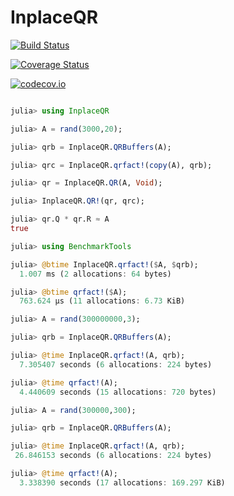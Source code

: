 # InplaceQR

[![Build Status](https://travis-ci.org/mohamed82008/InplaceQR.jl.svg?branch=master)](https://travis-ci.org/mohamed82008/InplaceQR.jl)

[![Coverage Status](https://coveralls.io/repos/mohamed82008/InplaceQR.jl/badge.svg?branch=master&service=github)](https://coveralls.io/github/mohamed82008/InplaceQR.jl?branch=master)

[![codecov.io](http://codecov.io/github/mohamed82008/InplaceQR.jl/coverage.svg?branch=master)](http://codecov.io/github/mohamed82008/InplaceQR.jl?branch=master)

```julia

julia> using InplaceQR

julia> A = rand(3000,20);

julia> qrb = InplaceQR.QRBuffers(A);

julia> qrc = InplaceQR.qrfact!(copy(A), qrb);

julia> qr = InplaceQR.QR(A, Void);

julia> InplaceQR.QR!(qr, qrc);

julia> qr.Q * qr.R ≈ A
true

julia> using BenchmarkTools

julia> @btime InplaceQR.qrfact!($A, $qrb);
  1.007 ms (2 allocations: 64 bytes)

julia> @btime qrfact!($A);
  763.624 μs (11 allocations: 6.73 KiB)

julia> A = rand(300000000,3);

julia> qrb = InplaceQR.QRBuffers(A);

julia> @time InplaceQR.qrfact!(A, qrb);
  7.305407 seconds (6 allocations: 224 bytes)

julia> @time qrfact!(A);
  4.440609 seconds (15 allocations: 720 bytes)

julia> A = rand(300000,300);

julia> qrb = InplaceQR.QRBuffers(A);

julia> @time InplaceQR.qrfact!(A, qrb);
 26.846153 seconds (6 allocations: 224 bytes)

julia> @time qrfact!(A);
  3.338390 seconds (17 allocations: 169.297 KiB)
```